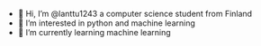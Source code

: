 - 👋 Hi, I’m @lanttu1243 a computer science student from Finland
- 👀 I’m interested in python and machine learning
- 🌱 I’m currently learning machine learning
